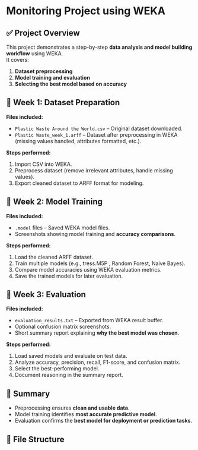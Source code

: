 # Monitoring Project using WEKA

## ✅ Project Overview
This project demonstrates a step-by-step **data analysis and model building workflow** using WEKA.  
It covers:  
1. **Dataset preprocessing**  
2. **Model training and evaluation**  
3. **Selecting the best model based on accuracy**

## 📂 Week 1: Dataset Preparation
**Files included:**  
- `Plastic Waste Around the World.csv` – Original dataset downloaded.  
- `Plastic Waste_week_1.arff` – Dataset after preprocessing in WEKA (missing values handled, attributes formatted, etc.).

**Steps performed:**  
1. Import CSV into WEKA.  
2. Preprocess dataset (remove irrelevant attributes, handle missing values).  
3. Export cleaned dataset to ARFF format for modeling.

## 📂 Week 2: Model Training
**Files included:**  
- `.model` files – Saved WEKA model files.  
- Screenshots showing model training and **accuracy comparisons**.

**Steps performed:**  
1. Load the cleaned ARFF dataset.  
2. Train multiple models (e.g., tress.M5P , Random Forest, Naive Bayes).  
3. Compare model accuracies using WEKA evaluation metrics.  
4. Save the trained models for later evaluation.


## 📂 Week 3: Evaluation
**Files included:**  
- `evaluation_results.txt` – Exported from WEKA result buffer.  
- Optional confusion matrix screenshots.  
- Short summary report explaining **why the best model was chosen**.

**Steps performed:**  
1. Load saved models and evaluate on test data.  
2. Analyze accuracy, precision, recall, F1-score, and confusion matrix.  
3. Select the best-performing model.  
4. Document reasoning in the summary report.

## 📝 Summary
- Preprocessing ensures **clean and usable data**.  
- Model training identifies **most accurate predictive model**.  
- Evaluation confirms the **best model for deployment or prediction tasks**.


## 📁 File Structure

